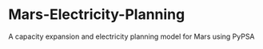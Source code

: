 # Mars-Electricity-Planning
A capacity expansion and electricity planning model for Mars using PyPSA
